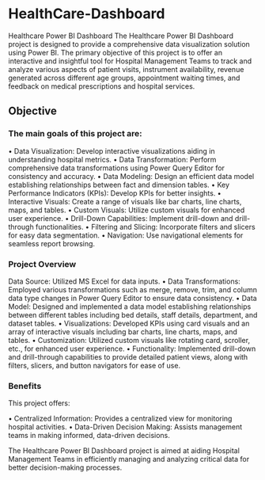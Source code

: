 # HealthCare-Dashboard

Healthcare Power BI Dashboard
The Healthcare Power BI Dashboard project is designed to provide a comprehensive data visualization solution using Power BI. The primary objective of this project is to offer an interactive and insightful tool for Hospital Management Teams to track and analyze various aspects of patient visits, instrument availability, revenue generated across different age groups, appointment waiting times, and feedback on medical prescriptions and hospital services.

## Objective
### The main goals of this project are:

•	Data Visualization: Develop interactive visualizations aiding in understanding hospital metrics.
•	Data Transformation: Perform comprehensive data transformations using Power Query Editor for consistency and accuracy.
•	Data Modeling: Design an efficient data model establishing relationships between fact and dimension tables.
•	Key Performance Indicators (KPIs): Develop KPIs for better insights.
•	Interactive Visuals: Create a range of visuals like bar charts, line charts, maps, and tables.
•	Custom Visuals: Utilize custom visuals for enhanced user experience.
•	Drill-Down Capabilities: Implement drill-down and drill-through functionalities.
•	Filtering and Slicing: Incorporate filters and slicers for easy data segmentation.
•	Navigation: Use navigational elements for seamless report browsing.

### Project Overview

Data Source: Utilized MS Excel for data inputs.
•	Data Transformations: Employed various transformations such as merge, remove, trim, and column data type changes in Power Query Editor to ensure data consistency.
•	Data Model: Designed and implemented a data model establishing relationships between different tables including bed details, staff details, department, and dataset tables.
•	Visualizations: Developed KPIs using card visuals and an array of interactive visuals including bar charts, line charts, maps, and tables.
•	Customization: Utilized custom visuals like rotating card, scroller, etc., for enhanced user experience.
•	Functionality: Implemented drill-down and drill-through capabilities to provide detailed patient views, along with filters, slicers, and button navigators for ease of use.


### Benefits

This project offers:

•	Centralized Information: Provides a centralized view for monitoring hospital activities.
•	Data-Driven Decision Making: Assists management teams in making informed, data-driven decisions.

The Healthcare Power BI Dashboard project is aimed at aiding Hospital Management Teams in efficiently managing and analyzing critical data for better decision-making processes.



